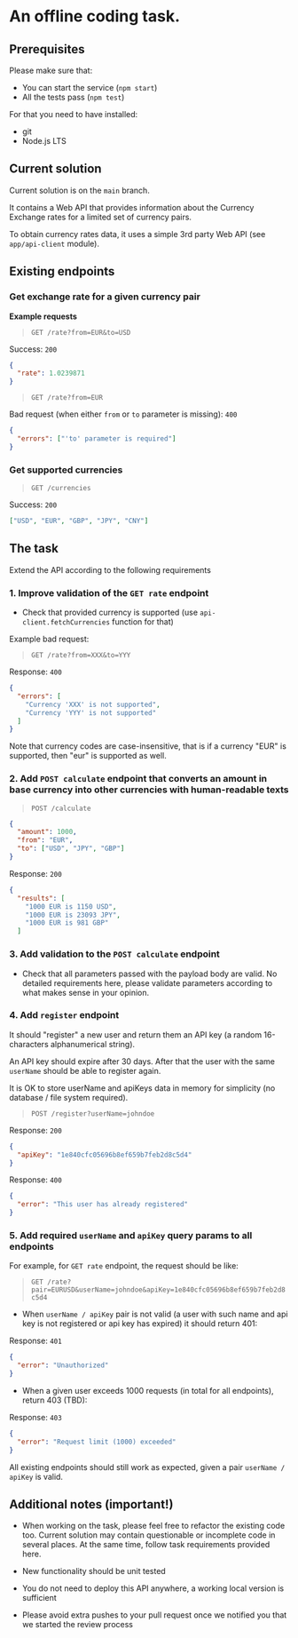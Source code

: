 # An offline coding task.

## Prerequisites

Please make sure that:

- You can start the service (`npm start`)
- All the tests pass (`npm test`)

For that you need to have installed:

- git
- Node.js LTS

## Current solution

Current solution is on the `main` branch.

It contains a Web API that provides information about the Currency Exchange rates for a limited set of currency pairs.

To obtain currency rates data, it uses a simple 3rd party Web API (see `app/api-client` module).

## Existing endpoints

### Get exchange rate for a given currency pair

**Example requests**

> `GET /rate?from=EUR&to=USD`

Success: `200`

```json
{
  "rate": 1.0239871
}
```

> `GET /rate?from=EUR`

Bad request (when either `from` or `to` parameter is missing): `400`

```json
{
  "errors": ["'to' parameter is required"]
}
```

### Get supported currencies

> `GET /currencies`

Success: `200`

```json
["USD", "EUR", "GBP", "JPY", "CNY"]
```

## The task

Extend the API according to the following requirements

### 1. Improve validation of the `GET rate` endpoint

- Check that provided currency is supported (use `api-client.fetchCurrencies` function for that)

Example bad request:

> `GET /rate?from=XXX&to=YYY`

Response: `400`

```json
{
  "errors": [
    "Currency 'XXX' is not supported",
    "Currency 'YYY' is not supported"
  ]
}
```

Note that currency codes are case-insensitive, that is if a currency "EUR" is supported, then "eur" is supported as well.

### 2. Add `POST calculate` endpoint that converts an amount in base currency into other currencies with human-readable texts

> `POST /calculate`

```json
{
  "amount": 1000,
  "from": "EUR",
  "to": ["USD", "JPY", "GBP"]
}
```

Response: `200`

```json
{
  "results": [
    "1000 EUR is 1150 USD",
    "1000 EUR is 23093 JPY",
    "1000 EUR is 981 GBP"
  ]
```

### 3. Add validation to the `POST calculate` endpoint

- Check that all parameters passed with the payload body are valid. No detailed requirements here, please validate parameters according to what makes sense in your opinion.

### 4. Add `register` endpoint

It should "register" a new user and return them an API key (a random 16-characters alphanumerical string).

An API key should expire after 30 days. After that the user with the same `userName` should be able to register again.

It is OK to store userName and apiKeys data in memory for simplicity (no database / file system required).

> `POST /register?userName=johndoe`

Response: `200`

```json
{
  "apiKey": "1e840cfc05696b8ef659b7feb2d8c5d4"
}
```

Response: `400`

```json
{
  "error": "This user has already registered"
}
```

### 5. Add required `userName` and `apiKey` query params to **all** endpoints

For example, for `GET rate` endpoint, the request should be like:

> `GET /rate?pair=EURUSD&userName=johndoe&apiKey=1e840cfc05696b8ef659b7feb2d8c5d4`

- When `userName / apiKey` pair is not valid (a user with such name and api key is not registered or api key has expired) it should return 401:

Response: `401`

```json
{
  "error": "Unauthorized"
}
```

- When a given user exceeds 1000 requests (in total for all endpoints), return 403 (TBD):

Response: `403`

```json
{
  "error": "Request limit (1000) exceeded"
}
```

All existing endpoints should still work as expected, given a pair `userName / apiKey` is valid.

## Additional notes (important!)

- When working on the task, please feel free to refactor the existing code too. Current solution may contain questionable or incomplete code in several places. At the same time, follow task requirements provided here.

- New functionality should be unit tested

- You do not need to deploy this API anywhere, a working local version is sufficient

- Please avoid extra pushes to your pull request once we notified you that we started the review process
